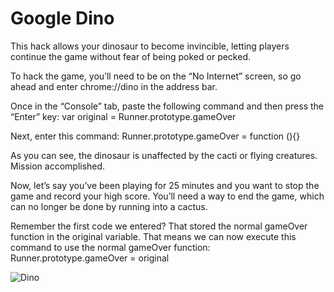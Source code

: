# Google Dino

This hack allows your dinosaur to become invincible, letting players continue the game without fear of being poked or pecked.

To hack the game, you’ll need to be on the “No Internet” screen, so go ahead and enter chrome://dino in the address bar. 

Once in the “Console” tab, paste the following command and then press the “Enter” key:
var original = Runner.prototype.gameOver

Next, enter this command:
Runner.prototype.gameOver = function (){}

As you can see, the dinosaur is unaffected by the cacti or flying creatures. Mission accomplished.

Now, let’s say you’ve been playing for 25 minutes and you want to stop the game and record your high score. You’ll need a way to end the game, which can no longer be done by running into a cactus.

Remember the first code we entered? That stored the normal gameOver function in the original variable. That means we can now execute this command to use the normal gameOver function:
Runner.prototype.gameOver = original

![Dino](https://user-images.githubusercontent.com/89359847/176738661-7979cf12-ed76-4c08-a50b-7b5168e69799.png)
